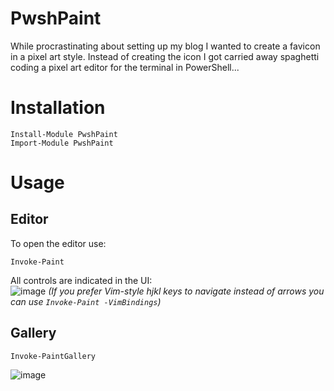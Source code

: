 # PwshPaint

While procrastinating about setting up my blog I wanted to create a favicon in a pixel art style. Instead of creating the icon I got carried away spaghetti coding a pixel art editor for the terminal in PowerShell...

# Installation
```pwsh
Install-Module PwshPaint
Import-Module PwshPaint
```

# Usage

## Editor

To open the editor use:
```pwsh
Invoke-Paint
```

All controls are indicated in the UI:  
![image](https://user-images.githubusercontent.com/13159458/198860063-efdc62b9-4524-4a5a-b9ec-55855469bf7f.png)
_(If you prefer Vim-style hjkl keys to navigate instead of arrows you can use `Invoke-Paint -VimBindings`)_  

## Gallery

```pwsh
Invoke-PaintGallery
```
![image](https://user-images.githubusercontent.com/13159458/190280363-71d602c8-35a5-4aa8-8ad2-f9c41ece9c62.png)
